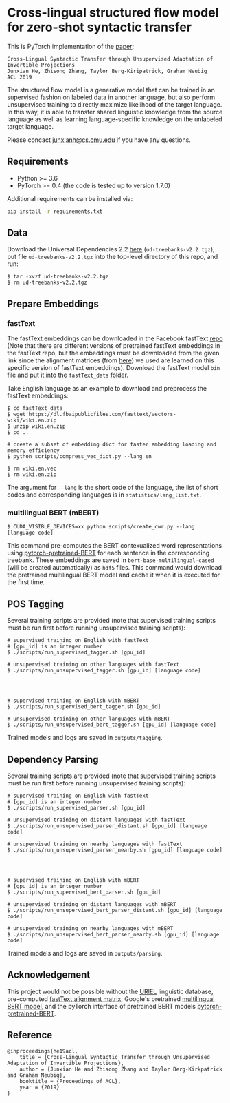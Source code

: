# Cross-lingual structured flow model for zero-shot syntactic transfer 

This is PyTorch implementation of the [paper](https://arxiv.org/abs/1906.02656):
```
Cross-Lingual Syntactic Transfer through Unsupervised Adaptation of Invertible Projections
Junxian He, Zhisong Zhang, Taylor Berg-Kiripatrick, Graham Neubig
ACL 2019
```

The structured flow model is a generative model that can be trained in an supervised fashion on labeled data in another language, but also perform unsupervised training to directly maximize likelihood of the target language. In this way, it is able to transfer shared linguistic knowledge from the source language as well as learning language-specific knowledge on the unlabeled target language.

Please concact junxianh@cs.cmu.edu if you have any questions.

## Requirements

- Python >= 3.6
- PyTorch >= 0.4 (the code is tested up to version 1.7.0)

Additional requirements can be installed via:
```bash
pip install -r requirements.txt
```

## Data
Download the Universal Dependencies 2.2 [here](https://lindat.mff.cuni.cz/repository/xmlui/handle/11234/1-2837) (`ud-treebanks-v2.2.tgz`), put file `ud-treebanks-v2.2.tgz` into the top-level directory of this repo, and run:
```
$ tar -xvzf ud-treebanks-v2.2.tgz
$ rm ud-treebanks-v2.2.tgz
```

## Prepare Embeddings
### fastText
The fastText embeddings can be downloaded in the Facebook fastText [repo](https://github.com/facebookresearch/fastText/blob/master/docs/pretrained-vectors.md) (Note that there are different versions of pretrained fastText embeddings in the fastText repo, but the embeddings must be downloaded from the given link since the alignment matrices (from [here](https://github.com/Babylonpartners/fastText_multilingual)) we used are learned on this specific version of fastText embeddings). Download the fastText model `bin` file and put it into the `fastText_data` folder.

Take English language as an example to download and preprocess the fastText embeddings:
```
$ cd fastText_data
$ wget https://dl.fbaipublicfiles.com/fasttext/vectors-wiki/wiki.en.zip
$ unzip wiki.en.zip
$ cd ..

# create a subset of embedding dict for faster embedding loading and memory efficiency
$ python scripts/compress_vec_dict.py --lang en

$ rm wiki.en.vec
$ rm wiki.en.zip
```

The argument for `--lang` is the short code of the language, the list of short codes and corresponding languages is in `statistics/lang_list.txt`.

### multilingual BERT (mBERT)
```
$ CUDA_VISIBLE_DEVICES=xx python scripts/create_cwr.py --lang [language code]
```
This command pre-computes the BERT contexualized word representations using [pytorch-pretrained-BERT](https://github.com/huggingface/pytorch-pretrained-BERT) for each sentence in the corresponding treebank. These embeddings are saved in `bert-base-multilingual-cased` (will be created automatically) as `hdf5` files. This command would download the pretrained multilingual BERT model and cache it when it is executed for the first time. 

## POS Tagging
Several training scripts are provided (note that supervised training scripts must be run first before running unsupervised training scripts):
```
# supervised training on English with fastText
# [gpu_id] is an integer number
$ ./scripts/run_supervised_tagger.sh [gpu_id]

# unsupervised training on other languages with fastText
$ ./scripts/run_unsupervised_tagger.sh [gpu_id] [language code]




# supervised training on English with mBERT
$ ./scripts/run_supervised_bert_tagger.sh [gpu_id]

# unsupervised training on other languages with mBERT
$ ./scripts/run_unsupervised_bert_tagger.sh [gpu_id] [language code]
``` 
Trained models and logs are saved in `outputs/tagging`. 

## Dependency Parsing
Several training scripts are provided (note that supervised training scripts must be run first before running unsupervised training scripts):
```
# supervised training on English with fastText
# [gpu_id] is an integer number
$ ./scripts/run_supervised_parser.sh [gpu_id]

# unsupervised training on distant languages with fastText
$ ./scripts/run_unsupervised_parser_distant.sh [gpu_id] [language code]

# unsupervised training on nearby languages with fastText
$ ./scripts/run_unsupervised_parser_nearby.sh [gpu_id] [language code]




# supervised training on English with mBERT
# [gpu_id] is an integer number
$ ./scripts/run_supervised_bert_parser.sh [gpu_id]

# unsupervised training on distant languages with mBERT
$ ./scripts/run_unsupervised_bert_parser_distant.sh [gpu_id] [language code]

# unsupervised training on nearby languages with mBERT
$ ./scripts/run_unsupervised_bert_parser_nearby.sh [gpu_id] [language code]
```
Trained models and logs are saved in `outputs/parsing`.

## Acknowledgement
This project would not be possible without the [URIEL](http://www.cs.cmu.edu/~dmortens/uriel.html) linguistic database, pre-computed [fastText alignment matrix](https://github.com/Babylonpartners/fastText_multilingual), Google's pretrained [multilingual BERT model](https://github.com/google-research/bert), and the pyTorch interface of pretrained BERT models [pytorch-pretrained-BERT](https://github.com/huggingface/pytorch-pretrained-BERT).

## Reference
```
@inproceedings{he19acl,
    title = {Cross-Lingual Syntactic Transfer through Unsupervised Adaptation of Invertible Projections},
    author = {Junxian He and Zhisong Zhang and Taylor Berg-Kirkpatrick and Graham Neubig},
    booktitle = {Proceedings of ACL},
    year = {2019}
}

```

